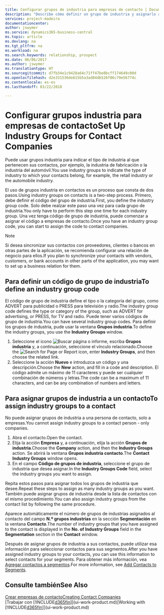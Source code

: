 ```yaml
---
title: Configurar grupos de industria para empresas de contacto | Documentos de Microsoft
description: "Describe cómo definir un grupo de industria y asignarlo a una empresa de contacto, por ejemplo, en la industria minorista o la industria del automóvil."
services: project-madeira
documentationcenter: 
author: jswymer
ms.service: dynamics365-business-central
ms.topic: article
ms.devlang: na
ms.tgt_pltfrm: na
ms.workload: na
ms.search.keywords: relationship, prospect
ms.date: 06/06/2017
ms.author: jswymer
ms.translationtype: HT
ms.sourcegitcommit: d7fb34e1c9428a64c71ff47be8bcff174649c00d
ms.openlocfilehash: d2e331536de615b5a3ad84db526f86c79e56774c
ms.contentlocale: es-es
ms.lasthandoff: 03/22/2018

---
```

# <a name="set-up-industry-groups-for-contact-companies"></a><span data-ttu-id="a7b3a-103">Configurar grupos industria para empresas de contacto</span><span class="sxs-lookup"><span data-stu-id="a7b3a-103">Set Up Industry Groups for Contact Companies</span></span>
<span data-ttu-id="a7b3a-104">Puede usar grupos industria para indicar el tipo de industria al que pertenecen sus contactos, por ejemplo, la industria de fabricación o la industria del automóvil.</span><span class="sxs-lookup"><span data-stu-id="a7b3a-104">You use industry groups to indicate the type of industry to which your contacts belong, for example, the retail industry or the automobile industry.</span></span>

<span data-ttu-id="a7b3a-105">El uso de grupos industria en contactos es un proceso que consta de dos pasos.</span><span class="sxs-lookup"><span data-stu-id="a7b3a-105">Using industry groups on contacts is a two-step process.</span></span> <span data-ttu-id="a7b3a-106">Primero, debe definir el código del grupo de industria.</span><span class="sxs-lookup"><span data-stu-id="a7b3a-106">First, you define the industry group code.</span></span> <span data-ttu-id="a7b3a-107">Solo debe realzar este paso una vez para cada grupo de industria.</span><span class="sxs-lookup"><span data-stu-id="a7b3a-107">You only have to perform this step one time for each industry group.</span></span> <span data-ttu-id="a7b3a-108">Una vez tenga código de grupo de industria, puede comenzar a asignar el código a empresas de contacto.</span><span class="sxs-lookup"><span data-stu-id="a7b3a-108">Once you have an industry group code, you can start to assign the code to contact companies.</span></span>

> [!NOTE]  
>   <span data-ttu-id="a7b3a-109">Si desea sincronizar sus contactos con proveedores, clientes o bancos en otras partes de la aplicación, se recomienda configurar una relación de negocio para ellos.</span><span class="sxs-lookup"><span data-stu-id="a7b3a-109">If you plan to synchronize your contacts with vendors, customers, or bank accounts in other parts of the application, you may want to set up a business relation for them.</span></span>

## <a name="to-define-an-industry-group-code"></a><span data-ttu-id="a7b3a-110">Para definir un código de grupo de industria</span><span class="sxs-lookup"><span data-stu-id="a7b3a-110">To define an industry group code</span></span>
<span data-ttu-id="a7b3a-111">El código de grupo de industria define el tipo o la categoría del grupo, como ADVERT para publicidad o PRESS para televisión y radio.</span><span class="sxs-lookup"><span data-stu-id="a7b3a-111">The industry group code defines the type or category of the group, such as ADVERT for advertising, or PRESS, for TV and radio.</span></span> <span data-ttu-id="a7b3a-112">Puede tener varios códigos de grupo de industria.</span><span class="sxs-lookup"><span data-stu-id="a7b3a-112">You can have several industry group codes.</span></span> <span data-ttu-id="a7b3a-113">Para definir los grupos de industria, pude usar la ventana **Grupos industria**.</span><span class="sxs-lookup"><span data-stu-id="a7b3a-113">To define the industry groups, you use the **Industry Groups** window.</span></span>

1. <span data-ttu-id="a7b3a-114">Seleccione el icono ![Buscar página o informe](media/ui-search/search_small.png "icono Buscar página o informe"), escriba **Grupos industria** y, a continuación, seleccione el vínculo relacionado.</span><span class="sxs-lookup"><span data-stu-id="a7b3a-114">Choose the ![Search for Page or Report](media/ui-search/search_small.png "Search for Page or Report icon") icon, enter **Industry Groups**, and then choose the related link.</span></span>
2. <span data-ttu-id="a7b3a-115">Seleccione la acción **Nuevo** e introduzca un código y una descripción.</span><span class="sxs-lookup"><span data-stu-id="a7b3a-115">Choose the **New** action, and fill in a code and description.</span></span> <span data-ttu-id="a7b3a-116">El código admite un máximo de 11 caracteres y puede ser cualquier combinación de números y letras.</span><span class="sxs-lookup"><span data-stu-id="a7b3a-116">The code can be a maximum of 11 characters, and can be any combination of numbers and letters.</span></span>

## <a name="AssignIndustryGroupContact"></a> <span data-ttu-id="a7b3a-117">Para asignar grupos de industria a un contacto</span><span class="sxs-lookup"><span data-stu-id="a7b3a-117">To assign industry groups to a contact</span></span>
<span data-ttu-id="a7b3a-118">No puede asignar grupos de industria a una persona de contacto, solo a empresas.</span><span class="sxs-lookup"><span data-stu-id="a7b3a-118">You cannot assign industry groups to a contact person - only companies.</span></span>

1. <span data-ttu-id="a7b3a-119">Abra el contacto.</span><span class="sxs-lookup"><span data-stu-id="a7b3a-119">Open the contact.</span></span>
2. <span data-ttu-id="a7b3a-120">Elija la acción **Empresa** y, a continuación, elija la acción **Grupos de industria**.</span><span class="sxs-lookup"><span data-stu-id="a7b3a-120">Choose the **Company** action, and then the **Industry Groups** action.</span></span> <span data-ttu-id="a7b3a-121">Se abrirá la ventana **Grupos industria contacto**.</span><span class="sxs-lookup"><span data-stu-id="a7b3a-121">The **Contact Industry Groups** window opens.</span></span>
3. <span data-ttu-id="a7b3a-122">En el campo **Código de grupos de industria**, seleccione el grupo de industria que desea asignar.</span><span class="sxs-lookup"><span data-stu-id="a7b3a-122">In the **Industry Groups Code** field, select the industry groups you want to assign.</span></span>

<span data-ttu-id="a7b3a-123">Repita estos pasos para asignar todos los grupos de industria que desee.</span><span class="sxs-lookup"><span data-stu-id="a7b3a-123">Repeat these steps to assign as many industry groups as you want.</span></span> <span data-ttu-id="a7b3a-124">También puede asignar grupos de industria desde la lista de contactos con el mismo procedimiento.</span><span class="sxs-lookup"><span data-stu-id="a7b3a-124">You can also assign industry groups from the contact list by following the same procedure.</span></span>

<span data-ttu-id="a7b3a-125">Aparece automáticamente el número de grupos de industrias asignados al contacto del campo **N.º grupos industrias** en la sección **Segmentación** en la ventana **Contacto**.</span><span class="sxs-lookup"><span data-stu-id="a7b3a-125">The number of industry groups that you have assigned to the contact is displayed in the **No. of Industry Groups** field in the **Segmentation** section in the **Contact** window.</span></span>

<span data-ttu-id="a7b3a-126">Después de asignar grupos de industria a sus contactos, puede utilizar esa información para seleccionar contactos para sus segmentos.</span><span class="sxs-lookup"><span data-stu-id="a7b3a-126">After you have assigned industry groups to your contacts, you can use this information to select contacts for your segments.</span></span> <span data-ttu-id="a7b3a-127">Para obtener más información, vea [Agregar contactos a segmentos](marketing-add-contact-segment.md).</span><span class="sxs-lookup"><span data-stu-id="a7b3a-127">For more information, see [Add Contacts to Segments](marketing-add-contact-segment.md).</span></span>

## <a name="see-also"></a><span data-ttu-id="a7b3a-128">Consulte también</span><span class="sxs-lookup"><span data-stu-id="a7b3a-128">See Also</span></span>
[<span data-ttu-id="a7b3a-129">Crear empresas de contacto</span><span class="sxs-lookup"><span data-stu-id="a7b3a-129">Creating Contact Companies</span></span>](marketing-create-contact-companies.md)  
<span data-ttu-id="a7b3a-130">[Trabajar con [!INCLUDE[d365fin](includes/d365fin_md.md)]](ui-work-product.md)</span><span class="sxs-lookup"><span data-stu-id="a7b3a-130">[Working with [!INCLUDE[d365fin](includes/d365fin_md.md)]](ui-work-product.md)</span></span>


